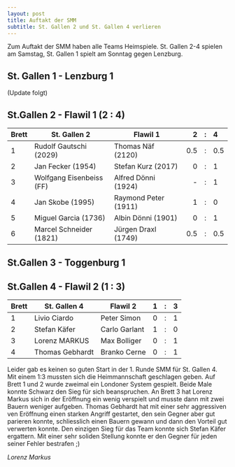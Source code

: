 ```yaml
---
layout: post
title: Auftakt der SMM
subtitle: St. Gallen 2 und St. Gallen 4 verlieren
---
```


Zum Auftakt der SMM haben alle Teams Heimspiele. St. Gallen 2-4 spielen am Samstag, St. Gallen 1 spielt am Sonntag gegen Lenzburg.

## St. Gallen 1 - Lenzburg 1

(Update folgt)

## St.Gallen 2 - Flawil 1 (2 : 4)

| Brett | St. Gallen 2             | Flawil 1             |   2 |  :  | 4   |
| ----- | ------------------------ | -------------------- | --: | :-: | :-- |
| 1     | Rudolf Gautschi (2029)   | Thomas Näf (2120)    | 0.5 |  :  | 0.5 |
| 2     | Jan Fecker (1954)        | Stefan Kurz (2017)   |   0 |  :  | 1   |
| 3     | Wolfgang Eisenbeiss (FF) | Alfred Dönni (1924)  |   - |  :  | 1   |
| 4     | Jan Skobe (1995)         | Raymond Peter (1911) |   1 |  :  | 0   |
| 5     | Miguel Garcia (1736)     | Albin Dönni (1901)   |   0 |  :  | 1   |
| 6     | Marcel Schneider (1821)  | Jürgen Draxl (1749)  | 0.5 |  :  | 0.5 |

## St.Gallen 3 - Toggenburg 1

## St.Gallen 4 - Flawil 2 (1 : 3)

| Brett | St. Gallen 4    | Flawil 2      |   1 |  :  | 3   |
| ----- | --------------- | ------------- | --: | :-: | :-- |
| 1     | Livio Ciardo    | Peter Simon   |   0 |  :  | 1   |
| 2     | Stefan Käfer    | Carlo Garlant |   1 |  :  | 0   |
| 3     | Lorenz MARKUS   | Max Bolliger  |   0 |  :  | 1   |
| 4     | Thomas Gebhardt | Branko Cerne  |   0 |  :  | 1   |

Leider gab es keinen so guten Start in der 1. Runde SMM für St. Gallen 4. Mit einem 1:3 mussten sich die Heimmannschaft geschlagen geben. Auf Brett 1 und 2 wurde zweimal ein Londoner System gespielt. Beide Male konnte Schwarz den Sieg für sich beanspruchen. An Brett 3 hat Lorenz Markus sich in der Eröffnung ein wenig verspielt und musste dann mit zwei Bauern weniger aufgeben. Thomas Gebhardt hat mit einer sehr aggressiven ven Eröffnung einen starken Angriff gestartet, den sein Gegner aber gut parieren konnte, schliesslich einen Bauern gewann und dann den Vorteil gut verwerten konnte. Den einzigen Sieg für das Team konnte sich Stefan Käfer ergattern. Mit einer sehr soliden Stellung konnte er den Gegner für jeden seiner Fehler bestrafen ;)

_Lorenz Markus_
